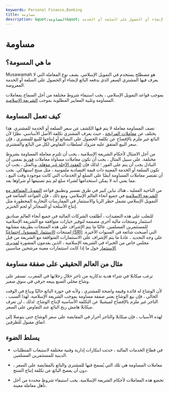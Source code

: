 ```yaml
---
keywords: Personal Finance,Banking
title: مساومة
description: &quot;المساومة&quot; مصطلح في التمويل الإسلامي يصف البيع حيث لا يفصح البائع عن السعر المدفوع لإنشاء أو الحصول على السلعة أو الخدمة.
---
```


# مساومة
## ما هي المسومة؟

Musawamah هو مصطلح يستخدم في التمويل الإسلامي. يصف نوع المعاملة التي لا يعرف فيها المشتري السعر الذي يدفعه البائع لإنشاء أو الحصول على السلعة أو الخدمة المعروضة.

بموجب قواعد التمويل الإسلامي ، يجب استيفاء شروط مختلفة من أجل السماح بمعاملات المساومة وتلبية المعايير المطلوبة بموجب [الشريعة الإسلامية](/shariah).

## كيف تعمل المساومة

تصف المساومة معاملة لا يتم فيها الكشف عن سعر السلعة أو الخدمة للمشتري. هذا يختلف عن [معاملات المرابحة](/murabaha) ، حيث يعرف المشتري تكلفة الأصل الأساسي. نظرًا لأن البائع غير ملزم بالإفصاح عن تكلفة الحصول على البضائع أو إنتاجها للبيع للمشتري ، فإن سعر البيع المتفق عليه متروك لسلطات التفاوض لكل من البائع والمشتري.

من أجل الامتثال لأحكام الشريعة الإسلامية ، يجب أن تلتزم معاملة المساومة بشروط مختلفة. على سبيل المثال ، يجب أن تكون معاملات مساواة معاملات [فورية](/spottrade) بمعنى أن التبادل يجب أن يتم على الفور ؛ لذلك فإن [العقود الآجلة غير مؤهلة.](/futurescontract) وبالمثل ، يجب أن تكون السلعة أو الخدمة المعنية ذات قيمة اقتصادية ملموسة ، مثل منتج استهلاكي. يجب أن تقتصر معاملات المساومة أيضًا على السلع أو الخدمات التي كانت موجودة وقت البيع ، مما يعني أنه لا يمكن استخدامها لشراء سلع لم يتم تصنيعها أو شراؤها بعد.

من الناحية العملية ، هناك تباين كبير في طرق تفسير وتطبيق قواعد [التمويل المتوافق مع الشريعة الإسلامية](/shariah-compliant-funds) في جميع أنحاء العالم الإسلامي. ومع ذلك ، فإن القواعد الشائعة في التمويل الإسلامي تشمل حظر الربا والاستثمار في الممارسات التجارية المحظورة مثل إنتاج الأسلحة أو السجائر أو لحم الخنزير.

للتغلب على هذه التعقيدات ، أطلقت الشركات المالية في جميع أنحاء العالم صناديق استثمار ومنتجات مالية أخرى مصممة لتوفير خيارات متوافقة مع الشريعة الإسلامية للمستثمرين المسلمين. غالبًا ما يتم الإشراف على هذه المنتجات بطريقة مشابهة لمنتجات [الاستثمار المسؤول اجتماعيًا (SRI)](/sri) التي أصبحت شائعة في السنوات الأخيرة. على وجه التحديد ، عادةً ما يتم الإشراف على الاستثمارات المتوافقة مع الشريعة من قبل مجلس خاص من الخبراء في الشريعة الإسلامية ، الذين يقدمون المشورة [لمديري الاستثمار](/investment-manager) حول ما إذا كانت استثمارات معينة مرشحين مناسبين.

## مثال من العالم الحقيقي على صفقة مساومة

ترغب ميكايلا في شراء هدية تذكارية من تاجر خلال رحلاتها في المغرب. تستقر على وشاح محلي الصنع يبيعه حرفي في سوق صغير.

لأن الوشاح له فائدة وقيمة واضحة للمشتري ، ولأنه في حوزة البائع حاليًا ويباع في الوقت الحالي ، فإن بيع الوشاح يعتبر صفقة مساومة بموجب الشريعة الإسلامية. لهذا السبب ، التاجر غير ملزم بالإفصاح لميشيلا عن التكلفة الأساسية لإنتاج الوشاح. لذلك ، لن تعرف ميكايلا هامش ربح البائع عند التفاوض على السعر.

لهذه الأسباب ، فإن ميكايلا والتاجر أحرار في المقايضة على سعر الوشاح حتى يتوصلا إلى اتفاق مقبول للطرفين.

## يسلط الضوء

- في قطاع الخدمات المالية ، حدثت ابتكارات إدارية وفنية مختلفة لاستيعاب المتطلبات الدينية للمستثمرين المسلمين.

- معاملات المساومة هي تلك التي يُسمح فيها للمشتري والبائع بالمقايضة على السعر ، دون أن يفصح البائع عن تكلفة إنتاج المنتج.

- تخضع هذه المعاملات لأحكام الشريعة الإسلامية. يجب استيفاء شروط محددة من أجل تأهل معاملة معينة.

